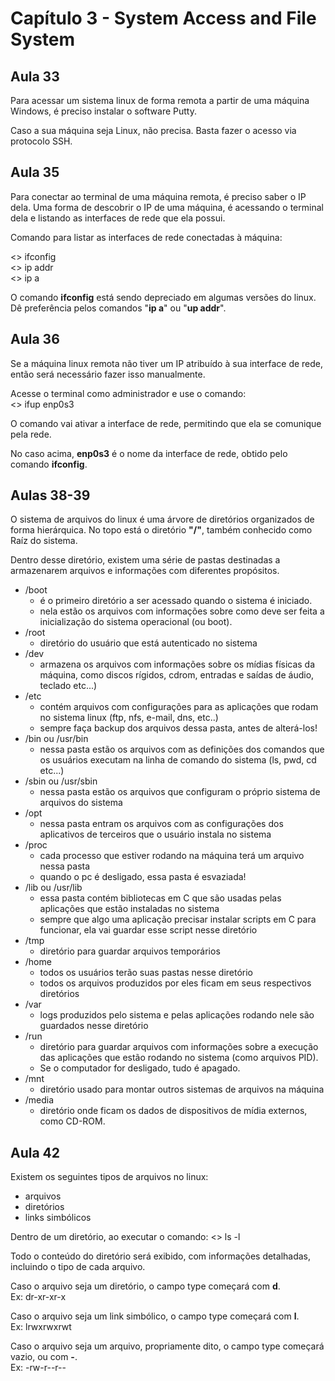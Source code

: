 # Capítulo 3 - System Access and File System

## Aula 33
Para acessar um sistema linux de forma remota a partir de uma máquina Windows, é preciso instalar o software Putty.

Caso a sua máquina seja Linux, não precisa. Basta fazer o acesso via protocolo SSH.

## Aula 35
Para conectar ao terminal de uma máquina remota, é preciso saber o IP dela.
Uma forma de descobrir o IP de uma máquina, é acessando o terminal dela e listando as interfaces de rede que ela possui.

Comando para listar as interfaces de rede conectadas à máquina:

<> ifconfig <br/>
<> ip addr <br/>
<> ip a <br/>

O comando **ifconfig** está sendo depreciado em algumas versões do linux. Dê preferência pelos comandos "**ip a**" ou "**up addr**".

## Aula 36
Se a máquina linux remota não tiver um IP atribuído à sua interface de rede, então será necessário fazer isso manualmente.

Acesse o terminal como administrador e use o comando:<br/>
<> ifup enp0s3 <br/>

O comando vai ativar a interface de rede, permitindo que ela se comunique pela rede.

No caso acima, **enp0s3** é o nome da interface de rede, obtido pelo comando **ifconfig**.

## Aulas 38-39
O sistema de arquivos do linux é uma árvore de diretórios organizados de forma hierárquica. No topo está o diretório **"/"**, também conhecido como Raíz do sistema.

Dentro desse diretório, existem uma série de pastas destinadas a armazenarem arquivos e informações com diferentes propósitos.
- /boot
  - é o primeiro diretório a ser acessado quando o sistema é iniciado.
  - nela estão os arquivos com informações sobre como deve ser feita a inicialização do sistema operacional (ou boot).
- /root
  - diretório do usuário que está autenticado no sistema
- /dev
  - armazena os arquivos com informações sobre os mídias físicas da máquina, como discos rígidos, cdrom, entradas e saídas de áudio, teclado etc...)
- /etc
  - contém arquivos com configurações para as aplicações que rodam no sistema linux (ftp, nfs, e-mail, dns, etc..)
  - sempre faça backup dos arquivos dessa pasta, antes de alterá-los!
- /bin ou /usr/bin
  - nessa pasta estão os arquivos com as definições dos comandos que os usuários executam na linha de comando do sistema (ls, pwd, cd etc...)
- /sbin ou /usr/sbin
  - nessa pasta estão os arquivos que configuram o próprio sistema de arquivos do sistema
- /opt
  - nessa pasta entram os arquivos com as configurações dos aplicativos de terceiros que o usuário instala no sistema
- /proc
  - cada processo que estiver rodando na máquina terá um arquivo nessa pasta
  - quando o pc é desligado, essa pasta é esvaziada!
- /lib ou /usr/lib
  - essa pasta contém bibliotecas em C que são usadas pelas aplicações que estão instaladas no sistema
  - sempre que algo uma aplicação precisar instalar scripts em C para funcionar, ela vai guardar esse script nesse diretório
- /tmp
  - diretório para guardar arquivos temporários
- /home
  - todos os usuários terão suas pastas nesse diretório
  - todos os arquivos produzidos por eles ficam em seus respectivos diretórios
- /var
  - logs produzidos pelo sistema e pelas aplicações rodando nele são guardados nesse diretório
- /run
  - diretório para guardar arquivos com informações sobre a execução das aplicações que estão rodando no sistema (como arquivos PID). 
  - Se o computador for desligado, tudo é apagado.
- /mnt
  - diretório usado para montar outros sistemas de arquivos na máquina 
- /media
  - diretório onde ficam os dados de dispositivos de mídia externos, como CD-ROM.

## Aula 42
Existem os seguintes tipos de arquivos no linux:
-   arquivos
-   diretórios
-   links simbólicos

Dentro de um diretório, ao executar o comando:
<> ls -l

Todo o conteúdo do diretório será exibido, com informações detalhadas, incluindo o tipo de cada arquivo.

Caso o arquivo seja um diretório, o campo type começará com **d**. <br/>
Ex: dr-xr-xr-x 

Caso o arquivo seja um link simbólico, o campo type começará com **l**. <br/>
Ex: lrwxrwxrwt

Caso o arquivo seja um arquivo, propriamente dito, o campo type começará vazio, ou com **-**. <br/>
Ex: -rw-r--r--


